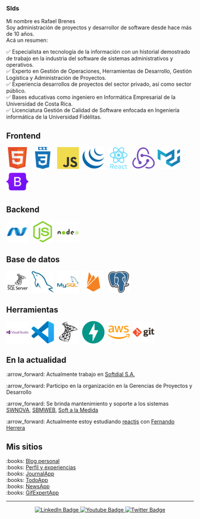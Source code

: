 ### Slds  

Mi nombre es Rafael Brenes  
Soy administración de proyectos y desarrollor de software desde hace más de 10 años.  
Acá un resumen:  

✅ Especialista en tecnología de la información con un historial demostrado de trabajo en la industria del software de sistemas administrativos y operativos.  
✅ Experto en Gestión de Operaciones, Herramientas de Desarrollo, Gestión Logística y Administración de Proyectos.  
✅ Experiencia desarrollos de proyectos del sector privado, así como sector público.  
✅ Bases educativas como ingeniero en Informática Empresarial de la Universidad de Costa Rica.  
✅ Licenciatura Gestión de Calidad de Software enfocada en Ingeniería informática de la Universidad Fidélitas.  

<h2>Frontend</h2>
  <div>
    <img src="https://github.com/devicons/devicon/blob/master/icons/html5/html5-original.svg" title="HTML5" alt="HTML" width="60" height="60"/>&nbsp;
    <img src="https://github.com/devicons/devicon/blob/master/icons/css3/css3-plain-wordmark.svg"  title="CSS3" alt="CSS" width="60" height="60"/>&nbsp;  
    <img src="https://github.com/devicons/devicon/blob/master/icons/javascript/javascript-original.svg" title="JavaScript" alt="JavaScript" width="60" height="60"/>&nbsp; 
    <img src="https://github.com/devicons/devicon/blob/master/icons/jquery/jquery-original.svg" title="JQuery" alt="JQuery" width="60" height="60"/>&nbsp;
    <img src="https://github.com/devicons/devicon/blob/master/icons/react/react-original-wordmark.svg" title="React" alt="React" width="60" height="60"/>&nbsp; 
    <img src="https://github.com/devicons/devicon/blob/master/icons/redux/redux-original.svg" title="Redux" alt="Redux " width="60" height="60"/>&nbsp;
    <img src="https://github.com/devicons/devicon/blob/master/icons/materialui/materialui-original.svg" title="Material UI" alt="Material UI" width="60" height="60"/>&nbsp;
    <img src="https://github.com/devicons/devicon/blob/master/icons/bootstrap/bootstrap-original.svg" title="Bootstrap" alt="Bootstrap" width="60" height="60"/>&nbsp;
  </div>

<h2>Backend</h2>
  <div>
    <img src="https://github.com/devicons/devicon/blob/master/icons/dot-net/dot-net-original.svg" title="C# .Net Framework" alt="C# .Net Framework" width="60" height="60"/>&nbsp;
    <img src="https://github.com/devicons/devicon/blob/master/icons/nodejs/nodejs-original.svg" title="node.js" alt="node.js" width="60" height="60"/>&nbsp;
    <img src="https://github.com/devicons/devicon/blob/master/icons/nodejs/nodejs-original-wordmark.svg" title="NodeJS" alt="NodeJS" width="60" height="60"/>&nbsp;    </div>

<h2>Base de datos</h2>
  <div>
    <img src="https://github.com/devicons/devicon/blob/master/icons/microsoftsqlserver/microsoftsqlserver-plain-wordmark.svg" title="MSSQL" alt="MSSQL" width="60" height="60"/>&nbsp;      
    <img src="https://github.com/devicons/devicon/blob/master/icons/mysql/mysql-original.svg" title="mysql" alt="mysql" width="60" height="60"/>&nbsp;
    <img src="https://github.com/devicons/devicon/blob/master/icons/mysql/mysql-original-wordmark.svg" title="MySQL"  alt="MySQL" width="60" height="60"/>&nbsp;
    <img src="https://github.com/devicons/devicon/blob/master/icons/firebase/firebase-plain.svg" title="firebase" alt="firebase" width="60" height="60"/>&nbsp    
    <img src="https://github.com/devicons/devicon/blob/master/icons/postgresql/postgresql-original.svg" title="postgresql" alt="postgresql" width="60" height="60"/>&nbsp;         
  </div>

<h2>Herramientas</h2>

<div>  
  <img src="https://github.com/devicons/devicon/blob/master/icons/visualstudio/visualstudio-plain-wordmark.svg" title="github" alt="github" width="60" height="60"/>&nbsp;
  <img src="https://raw.githubusercontent.com/devicons/devicon/1119b9f84c0290e0f0b38982099a2bd027a48bf1/icons/vscode/vscode-original.svg" title="vscode" alt="vscode" width="60" height="60"/>&nbsp;   
  <img src="https://raw.githubusercontent.com/devicons/devicon/1119b9f84c0290e0f0b38982099a2bd027a48bf1/icons/microsoftsqlserver/microsoftsqlserver-plain.svg" title="microsoftsqlserver" alt="microsoftsqlserver" width="60" height="60"/>&nbsp;   
  <img src="https://raw.githubusercontent.com/devicons/devicon/1119b9f84c0290e0f0b38982099a2bd027a48bf1/icons/fastapi/fastapi-original.svg" title="fastapi" alt="fastapi" width="60" height="60"/>&nbsp;   
   <img src="https://github.com/devicons/devicon/blob/master/icons/amazonwebservices/amazonwebservices-plain-wordmark.svg" title="AWS" alt="AWS" width="60" height="60"/>&nbsp;  
  <img src="https://github.com/devicons/devicon/blob/master/icons/git/git-original-wordmark.svg" title="Git" alt="Git" width="60" height="60"/>  
</div>



<div>
  <h2> En la actualidad </h2>
  <p> :arrow_forward:  Actualmente trabajo en <a href="https://softdialcr.com/" target="_blank">Softdial S.A.</a> </p>  
  <p> :arrow_forward:  Participo en la organización en la Gerencias de Proyectos y Desarrollo </p>  
  <p> :arrow_forward:  Se brinda mantenimiento y soporte a los sistemas <a href="https://softdialcr.com/sysweb-nova/" target="_blank">SWNOVA</a>, <a href="https://softdialcr.com/sbm-web/" target="_blank">SBMWEB</a>, <a href="https://softdialcr.com/software-a-medida/" target="_blank">Soft a la Medida</a> </p>  
  <p> :arrow_forward:  Actualmente estoy estudiando <a href="https://react.dev/" target="_blank">reactjs</a> con <a href="https://fernando-herrera.com/#/" target="_blank">Fernando Herrera</a></p> 
</div>



<div>
  <h2> Mis sitios </h2>  
  :books:  <a href="https://rbrenesr-blog.blogspot.com/" target="_blank">Blog personal</a></br> 
  :books:  <a href="#" target="_blank">Perfil y experiencias</a></br> 
  :books:  <a href="https://rbrenesr-journal.netlify.app/auth/login" target="_blank">JournalApp</a></br> 
  :books:  <a href="https://rbrenesr-todoapp.netlify.app/" target="_blank">TodoApp</a></br> 
  :books:  <a href="https://rbrenesr-newsapp.netlify.app/" target="_blank">NewsApp</a></br> 
  :books:  <a href="https://rbs18-gifexpert.netlify.app/" target="_blank">GifExpertApp</a></br>   
</div>

<hr/>

<div id="badges" align="center">
  <a href="https://www.linkedin.com/in/rbrenesr" target="_blank">
    <img src="https://img.shields.io/badge/LinkedIn-blue?style=for-the-badge&logo=linkedin&logoColor=white" alt="LinkedIn Badge"/>
  </a>
  <a href="https://youtube.com/@r-dev" target="_blank">
    <img src="https://img.shields.io/badge/YouTube-red?style=for-the-badge&logo=youtube&logoColor=white" alt="Youtube Badge"/>
  </a>
  <a href="https://twitter.com/rbrenesr" target="_blank">
    <img src="https://img.shields.io/badge/Twitter-blue?style=for-the-badge&logo=twitter&logoColor=white" alt="Twitter Badge"/>
  </a>  
  </br>
  <img src="https://komarev.com/ghpvc/?username=rbrenesr&style=flat-square&color=blue" alt=""/>
</div>





 

